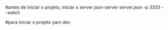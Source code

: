 
#antes de iniciar o projeto, iniciar o server
json-server server.json -p 3333 --watch

#para iniciar o projeto
yarn dev